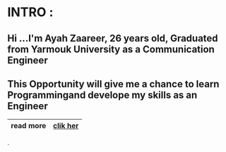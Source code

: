 # INTRO :
## Hi ...I'm Ayah Zaareer, 26 years old, Graduated from Yarmouk University as a Communication Engineer
## This Opportunity will give me a chance to learn Programmingand develope my skills as an Engineer



| read more   | [clik her](https://ayahzaareer.github.io/markdown/)  |
|-------------| -----------------------------------------------------|

.

